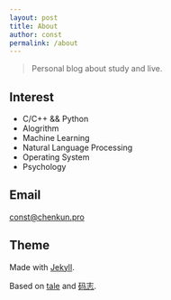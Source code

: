 ```yaml
---
layout: post
title: About
author: const
permalink: /about
---
```


> Personal blog about study and live.

## Interest

- C/C++ && Python
- Alogrithm
- Machine Learning
- Natural Language Processing
- Operating System
- Psychology

## Email

const@chenkun.pro

## Theme

Made with [Jekyll](https://jekyllrb.com).

Based on [tale](https://github.com/chesterhow/tale) and [码志](https://github.com/mzlogin/mzlogin.github.io).
